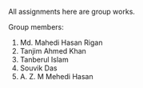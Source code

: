 All assignments here are group works.

Group members:
1. Md. Mahedi Hasan Rigan
2. Tanjim Ahmed Khan
3. Tanberul Islam
4. Souvik Das
5. A. Z. M Mehedi Hasan
